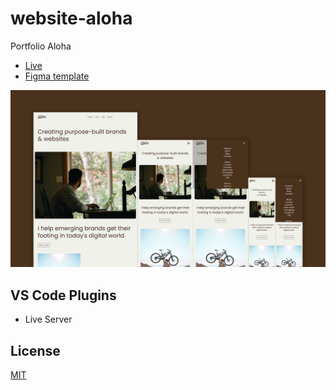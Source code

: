 # website-aloha

Portfolio Aloha

- [Live](https://dddoog9.github.io/website-aloha/)
- [Figma template](https://www.figma.com/file/gZzTYc4Ymam2fKZ0eGHOF5/Aloha-%2B?node-id=0%3A1&t=KEsgIWaeoQuRrwpe-1)

![Website Aloha](https://github.com/dddoog9/website-aloha/raw/main/aloha.jpg)

## VS Code Plugins

- Live Server

## License

[MIT](LICENSE.md)
